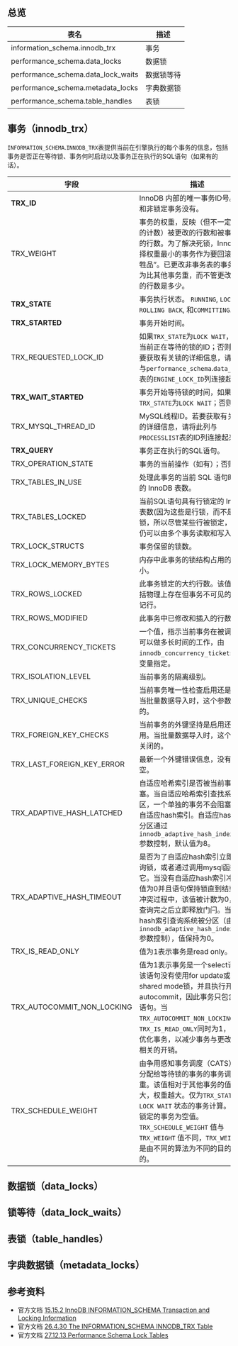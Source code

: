 ## 总览

| 表名                               | 描述       |
| ---------------------------------- | ---------- |
| information_schema.innodb_trx      | 事务       |
| performance_schema.data_locks      | 数据锁     |
| performance_schema.data_lock_waits | 数据锁等待 |
| performance_schema.metadata_locks  | 字典数据锁 |
| performance_schema.table_handles   | 表锁       |



## 事务（innodb_trx）

`INFORMATION_SCHEMA`.`INNODB_TRX`表提供当前在引擎执行的每个事务的信息，包括事务是否正在等待锁、事务何时启动以及事务正在执行的SQL语句（如果有的话）。

| 字段                       | 描述                                                         |
| -------------------------- | ------------------------------------------------------------ |
| **TRX_ID**                 | InnoDB 内部的唯一事务ID号。只读和非锁定事务没有。            |
| TRX_WEIGHT                 | 事务的权重，反映（但不一定是确切的计数）被更改的行数和被事务锁定的行数。为了解决死锁，InnoDB选择权重最小的事务作为要回滚的“牺牲品”。已更改非事务表的事务被视为比其他事务重，而不管更改和锁定的行数是多少。 |
| **TRX_STATE**              | 事务执行状态。 `RUNNING`, `LOCK WAIT`, `ROLLING BACK`, 和`COMMITTING`. |
| **TRX_STARTED**            | 事务开始时间。                                               |
| TRX_REQUESTED_LOCK_ID      | 如果`TRX_STATE`为`LOCK WAIT`，则事务当前正在等待的锁的ID；否则为空。要获取有关锁的详细信息，请将此列与`performance_schema`.`data_locks`表的`ENGINE_LOCK_ID`列连接起来。 |
| **TRX_WAIT_STARTED**       | 事务开始等待锁的时间，如果`TRX_STATE`为`LOCK WAIT`；否则为空。 |
| TRX_MYSQL_THREAD_ID        | MySQL线程ID。若要获取有关线程的详细信息，请将此列与`PROCESSLIST`表的ID列连接起来。 |
| **TRX_QUERY**              | 事务正在执行的SQL语句。                                      |
| TRX_OPERATION_STATE        | 事务的当前操作（如有）；否则为空                             |
| TRX_TABLES_IN_USE          | 处理此事务的当前 SQL 语句时使用的 InnoDB 表数。              |
| TRX_TABLES_LOCKED          | 当前SQL语句具有行锁定的 InnoDB 表数(因为这些是行锁，而不是表锁，所以尽管某些行被锁定，但通常仍可以由多个事务读取和写入表。） |
| TRX_LOCK_STRUCTS           | 事务保留的锁数。                                             |
| TRX_LOCK_MEMORY_BYTES      | 内存中此事务的锁结构占用的总大小。                           |
| TRX_ROWS_LOCKED            | 此事务锁定的大约行数。该值可能包括物理上存在但事务不可见的删除标记行。 |
| TRX_ROWS_MODIFIED          | 此事务中已修改和插入的行数。                                 |
| TRX_CONCURRENCY_TICKETS    | 一个值，指示当前事务在被调出之前可以做多长时间的工作，由 `innodb_concurrency_tickets` 系统变量指定。 |
| TRX_ISOLATION_LEVEL        | 当前事务的隔离级别。                                         |
| TRX_UNIQUE_CHECKS          | 当前事务唯一性检查启用还是禁用。当批量数据导入时，这个参数是关闭的。 |
| TRX_FOREIGN_KEY_CHECKS     | 当前事务的外键坚持是启用还是禁用。当批量数据导入时，这个参数是关闭的。 |
| TRX_LAST_FOREIGN_KEY_ERROR | 最新一个外键错误信息，没有则为空。                           |
| TRX_ADAPTIVE_HASH_LATCHED  | 自适应哈希索引是否被当前事务阻塞。当自适应哈希索引查找系统分区，一个单独的事务不会阻塞全部的自适应hash索引。自适应hash索引分区通过 `innodb_adaptive_hash_index_parts`参数控制，默认值为8。 |
| TRX_ADAPTIVE_HASH_TIMEOUT  | 是否为了自适应hash索引立即放弃查询锁，或者通过调用mysql函数保留它。当没有自适应hash索引冲突，该值为0并且语句保持锁直到结束。在冲突过程中，该值被计数为0，每句查询完之后立即释放门闩。当自适应hash索引查询系统被分区（由 `innodb_adaptive_hash_index_parts`参数控制），值保持为0。 |
| TRX_IS_READ_ONLY           | 值为1表示事务是read only。                                   |
| TRX_AUTOCOMMIT_NON_LOCKING | 值为1表示事务是一个select语句，该语句没有使用for update或者shared mode锁，并且执行开启了autocommit，因此事务只包含一个语句。当`TRX_AUTOCOMMIT_NON_LOCKING`和`TRX_IS_READ_ONLY`同时为1，InnoDB 优化事务，以减少事务与更改表数据相关的开销。 |
| TRX_SCHEDULE_WEIGHT        | 由争用感知事务调度（CATS）算法分配给等待锁的事务的事务调度权重。该值相对于其他事务的值。值越大，权重越大。仅为`TRX_STATE` 值 `LOCK WAIT` 状态的事务计算。未等待锁定的事务为空值。`TRX_SCHEDULE_WEIGHT` 值与`TRX_WEIGHT` 值不同，`TRX_WEIGHT` 值是由不同的算法为不同的目的计算的。 |

## 数据锁（data_locks）



## 锁等待（data_lock_waits）



## 表锁（table_handles）



## 字典数据锁（metadata_locks）



## 参考资料

- 官方文档  [15.15.2 InnoDB INFORMATION_SCHEMA Transaction and Locking Information](https://dev.mysql.com/doc/refman/8.0/en/innodb-information-schema-transactions.html)
- 官方文档  [26.4.30 The INFORMATION_SCHEMA INNODB_TRX Table](https://dev.mysql.com/doc/refman/8.0/en/information-schema-innodb-trx-table.html)
- 官方文档  [27.12.13 Performance Schema Lock Tables](https://dev.mysql.com/doc/refman/8.0/en/performance-schema-lock-tables.html)